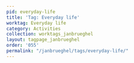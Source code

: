 ```yaml
---
pid: everyday-life
title: 'Tag: Everyday life'
worktag: Everyday life
category: Activities
collection: worktags_janbrueghel
layout: tagpage_janbrueghel
order: '055'
permalink: "/janbrueghel/tags/everyday-life/"
---
```

